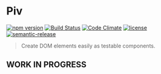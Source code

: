 # Piv

[![npm version](https://badge.fury.io/js/piv.svg)](https://www.npmjs.com/package/piv)
[![Build Status](https://travis-ci.org/bbmoz/piv.svg)](https://travis-ci.org/bbmoz/piv)
[![Code Climate](https://codeclimate.com/github/bbmoz/piv/badges/gpa.svg)](https://codeclimate.com/github/bbmoz/piv)
[![license](https://img.shields.io/badge/license-MIT-blue.svg)](https://github.com/bbmoz/piv/blob/master/LICENSE)
[![semantic-release](https://img.shields.io/badge/%20%20%F0%9F%93%A6%F0%9F%9A%80-semantic--release-e10079.svg)](https://github.com/bbmoz/piv/releases)

> Create DOM elements easily as testable components.

## WORK IN PROGRESS
